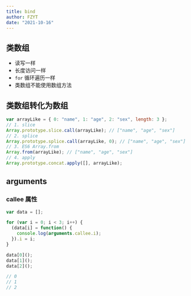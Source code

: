 ```yaml
---
title: bind
author: FZYT
date: "2021-10-16"
---
```


## 类数组

- 读写一样
- 长度访问一样
- `for` 循环遍历一样
- 类数组不能使用数组方法

## 类数组转化为数组

```javascript
var arrayLike = { 0: "name", 1: "age", 2: "sex", length: 3 };
// 1. slice
Array.prototype.slice.call(arrayLike); // ["name", "age", "sex"]
// 2. splice
Array.prototype.splice.call(arrayLike, 0); // ["name", "age", "sex"]
// 3. ES6 Array.from
Array.from(arrayLike); // ["name", "age", "sex"]
// 4. apply
Array.prototype.concat.apply([], arrayLike);
```

## arguments

### callee 属性

```javascript
var data = [];

for (var i = 0; i < 3; i++) {
  (data[i] = function() {
    console.log(arguments.callee.i);
  }).i = i;
}

data[0]();
data[1]();
data[2]();

// 0
// 1
// 2
```

<Vssue :title="$title" />
